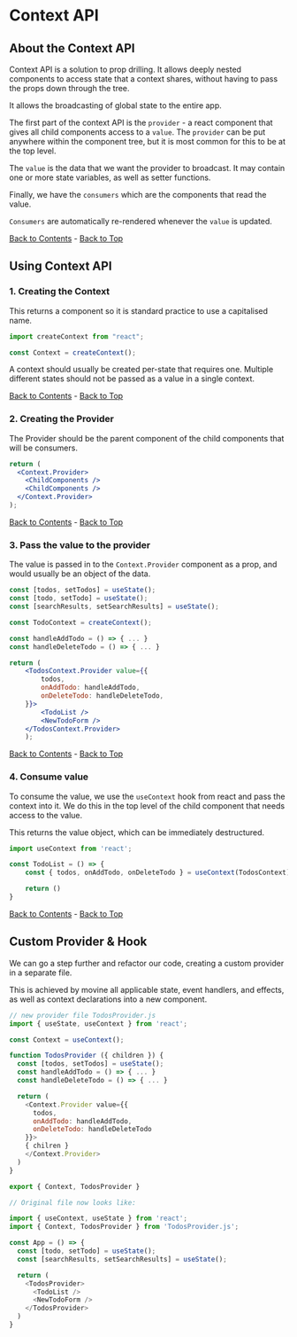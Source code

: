 # Context API

## About the Context API

Context API is a solution to prop drilling. It allows deeply nested components to access state that a context shares, without having to pass the props down through the tree.

It allows the broadcasting of global state to the entire app.

The first part of the context API is the `provider` - a react component that gives all child components access to a `value`. The `provider` can be put anywhere within the component tree, but it is most common for this to be at the top level.

The `value` is the data that we want the provider to broadcast. It may contain one or more state variables, as well as setter functions.

Finally, we have the `consumers` which are the components that read the value.

`Consumers` are automatically re-rendered whenever the `value` is updated.

[Back to Contents](./README.md) - [Back to Top](#)

## Using Context API

### 1. Creating the Context

This returns a component so it is standard practice to use a capitalised name.

```js
import createContext from "react";

const Context = createContext();
```

A context should usually be created per-state that requires one. Multiple different states should not be passed as a value in a single context.

[Back to Contents](./README.md) - [Back to Top](#)

### 2. Creating the Provider

The Provider should be the parent component of the child components that will be consumers.

```jsx
return (
  <Context.Provider>
    <ChildComponents />
    <ChildComponents />
  </Context.Provider>
);
```

[Back to Contents](./README.md) - [Back to Top](#)

### 3. Pass the value to the provider

The value is passed in to the `Context.Provider` component as a prop, and would usually be an object of the data.

```jsx
const [todos, setTodos] = useState();
const [todo, setTodo] = useState();
const [searchResults, setSearchResults] = useState();

const TodoContext = createContext();

const handleAddTodo = () => { ... }
const handleDeleteTodo = () => { ... }

return (
    <TodosContext.Provider value={{
        todos,
        onAddTodo: handleAddTodo,
        onDeleteTodo: handleDeleteTodo,
    }}>
        <TodoList />
        <NewTodoForm />
    </TodosContext.Provider>
    );
```

[Back to Contents](./README.md) - [Back to Top](#)

### 4. Consume value

To consume the value, we use the `useContext` hook from react and pass the context into it. We do this in the top level of the child component that needs access to the value.

This returns the value object, which can be immediately destructured.

```jsx
import useContext from 'react';

const TodoList = () => {
    const { todos, onAddTodo, onDeleteTodo } = useContext(TodosContext)

    return ()
}

```

[Back to Contents](./README.md) - [Back to Top](#)

## Custom Provider & Hook

We can go a step further and refactor our code, creating a custom provider in a separate file.

This is achieved by movine all applicable state, event handlers, and effects, as well as context declarations into a new component.

```js
// new provider file TodosProvider.js
import { useState, useContext } from 'react';

const Context = useContext();

function TodosProvider ({ children }) {
  const [todos, setTodos] = useState();
  const handleAddTodo = () => { ... }
  const handleDeleteTodo = () => { ... }

  return (
    <Context.Provider value={{
      todos,
      onAddTodo: handleAddTodo,
      onDeleteTodo: handleDeleteTodo
    }}>
    { chilren }
    </Context.Provider>
  )
}

export { Context, TodosProvider }

// Original file now looks like:

import { useContext, useState } from 'react';
import { Context, TodosProvider } from 'TodosProvider.js';

const App = () => {
  const [todo, setTodo] = useState();
  const [searchResults, setSearchResults] = useState();

  return (
    <TodosProvider>
      <TodoList />
      <NewTodoForm />
    </TodosProvider>
  )
}

```

